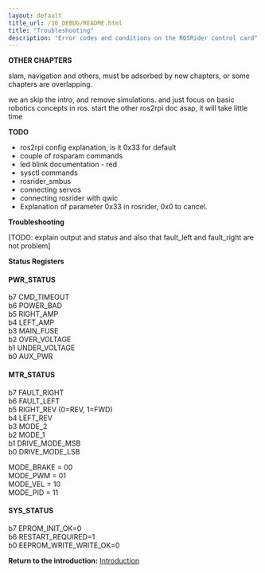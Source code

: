 ```yaml
---
layout: default
title_url: /10_DEBUG/README.html
title: "Troubleshooting"
description: "Error codes and conditions on the ROSRider control card"
---
```


__OTHER CHAPTERS__

slam, navigation and others, must be adsorbed by new chapters, or
some chapters are overlapping.

we an skip the intro, and remove simulations. and just focus on basic robotics concepts in ros.
start the other ros2rpi doc asap, it will take little time

__TODO__

- ros2rpi config explanation, is it 0x33 for default
- couple of rosparam commands
- led blink documentation - red
- sysctl commands
- rosrider_smbus
- connecting servos
- connecting rosrider with qwic
- Explanation of parameter 0x33 in rosrider, 0x0 to cancel.


__Troubleshooting__

[TODO: explain output and status and also that fault_left and fault_right are not problem]

__Status Registers__

#### PWR_STATUS

b7	CMD_TIMEOUT  
b6	POWER_BAD  
b5	RIGHT_AMP  
b4	LEFT_AMP  
b3	MAIN_FUSE  
b2	OVER_VOLTAGE  
b1	UNDER_VOLTAGE  
b0	AUX_PWR  

#### MTR_STATUS

b7	FAULT_RIGHT  
b6	FAULT_LEFT  
b5	RIGHT_REV (0=REV, 1=FWD)  
b4	LEFT_REV  
b3	MODE_2  
b2	MODE_1  
b1      DRIVE_MODE_MSB  
b0	DRIVE_MODE_LSB  

MODE_BRAKE = 00  
MODE_PWM   = 01  
MODE_VEL   = 10  
MODE_PID   = 11  

#### SYS_STATUS

b7	EPROM_INIT_OK=0  
b6	RESTART_REQUIRED=1  
b0	EEPROM_WRITE_WRITE_OK=0  

__Return to the introduction:__ [Introduction](../README.md)
